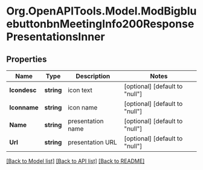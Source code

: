 # Org.OpenAPITools.Model.ModBigbluebuttonbnMeetingInfo200ResponsePresentationsInner

## Properties

Name | Type | Description | Notes
------------ | ------------- | ------------- | -------------
**Icondesc** | **string** | icon text | [optional] [default to "null"]
**Iconname** | **string** | icon name | [optional] [default to "null"]
**Name** | **string** | presentation name | [optional] [default to "null"]
**Url** | **string** | presentation URL | [optional] [default to "null"]

[[Back to Model list]](../README.md#documentation-for-models) [[Back to API list]](../README.md#documentation-for-api-endpoints) [[Back to README]](../README.md)

